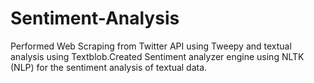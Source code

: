 # Sentiment-Analysis
Performed Web Scraping from Twitter API using Tweepy and textual analysis using Textblob.Created Sentiment analyzer engine using NLTK (NLP) for the sentiment analysis of textual data.
